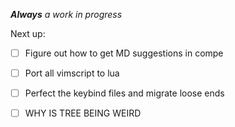 ***Always** a work in progress*

Next up:

  - [ ] Figure out how to get MD suggestions in compe
  - [ ] Port all vimscript to lua
  - [ ] Perfect the keybind files and migrate loose ends
  - [ ] WHY IS TREE BEING WEIRD



